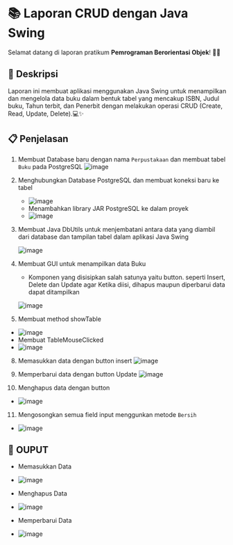 # 📚 Laporan CRUD dengan Java Swing 

Selamat datang di laporan pratikum **Pemrograman Berorientasi Objek**! 🎉😄

## 📖 Deskripsi

Laporan ini membuat aplikasi menggunakan Java Swing untuk menampilkan dan mengelola data buku dalam bentuk tabel yang mencakup ISBN, Judul buku, Tahun terbit, dan Penerbit dengan melakukan operasi CRUD  (Create, Read, Update, Delete).💻✨

## 📋 Penjelasan
1. Membuat Database baru dengan nama `Perpustakaan` dan membuat tabel `Buku` pada PostgreSQL
   ![image](https://github.com/user-attachments/assets/ce6c9373-5684-488f-b252-7c72cc9cdb70)
   
2. Menghubungkan Database PostgreSQL dan membuat koneksi baru ke tabel
   - ![image](https://github.com/user-attachments/assets/20f62c3d-3a4f-4ec5-b59e-dd288b98ad03)
   - Menambahkan library JAR PostgreSQL ke dalam proyek
   - ![image](https://github.com/user-attachments/assets/ff5931ed-98f0-49b2-a498-8a3e53a5506c)

3. Membuat Java DbUtils untuk menjembatani antara data yang diambil dari database dan tampilan tabel dalam aplikasi Java Swing
 
   ![image](https://github.com/user-attachments/assets/9925ef4d-4414-447c-94da-0164ea93e598)

4. Membuat GUI untuk menampilkan data Buku
   - Komponen yang disisipkan salah satunya yaitu button. seperti Insert, Delete dan Update agar Ketika diisi, dihapus 
maupun diperbarui data dapat ditampilkan
   
   ![image](https://github.com/user-attachments/assets/558c568a-5a53-4f3a-bcd8-10cd4ef9ff59)

5. Membuat method showTable
  - ![image](https://github.com/user-attachments/assets/148cc1cc-65f5-402e-aeff-7b80c3ddfa74)
  - Membuat TableMouseClicked
- ![image](https://github.com/user-attachments/assets/526342c5-d0dd-4488-b968-f4ca82c736eb)

8. Memasukkan data dengan button insert
   ![image](https://github.com/user-attachments/assets/50a5af54-e223-4688-b399-e3dd621c705c)

9. Memperbarui data dengan button Update
   ![image](https://github.com/user-attachments/assets/18e9aaf6-0461-4e3f-9d1a-2e5c2afb8b3c)

10. Menghapus data dengan button
   - ![image](https://github.com/user-attachments/assets/e9a68acc-8f71-4ca3-85a8-79dfa94237e9)

11. Mengosongkan semua field input menggunkan metode `Bersih`
   - ![image](https://github.com/user-attachments/assets/88459937-b623-42c3-b370-c23464b58ff3)

## 🚀 OUPUT
- Memasukkan Data
- ![image](https://github.com/user-attachments/assets/d1e06085-1750-4dd0-ad63-7952f5a0d174)

- Menghapus Data
- ![image](https://github.com/user-attachments/assets/5be8cf24-c939-46b3-99a2-e8c42641e301)

- Memperbarui Data
- ![image](https://github.com/user-attachments/assets/24066ace-858f-4fc1-a7b4-0688e26746e6)




  
